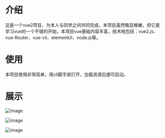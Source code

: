 # 介绍
这是一个vue2项目，为本人与同学之间共同完成，本项目虽然略显稚嫩，但它是学习vue的一个不错的开始，本项目vue基础内容丰富，技术栈包括：vue2.js、vue-Router、vue-cli、elementUI、node.js等。
# 使用
本项目使用非常简单，用cli脚手架打开，加载资源后便可启动。
# 展示
![image](https://github.com/LukeSkyw4lker/vue2/assets/125353981/98d817ca-eb0f-430e-98ee-7cc032d8f31d)

![image](https://github.com/LukeSkyw4lker/vue2/assets/125353981/3fbfc8d4-eeca-4711-952e-603386360f30)

![image](https://github.com/LukeSkyw4lker/vue2/assets/125353981/d1c078be-8bb5-4eb7-a113-52ff5e464e3e)

